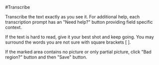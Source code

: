 #Transcribe

Transcribe the text exactly as you see it. For additional help, each transcription prompt has an "Need help?" button providing field specific context.

If the text is hard to read, give it your best shot and keep going. You may surround the words you are not sure with square brackets [ ].

If the marked area contains no picture or only partial picture, click "Bad region?" button and then "Save" button.
